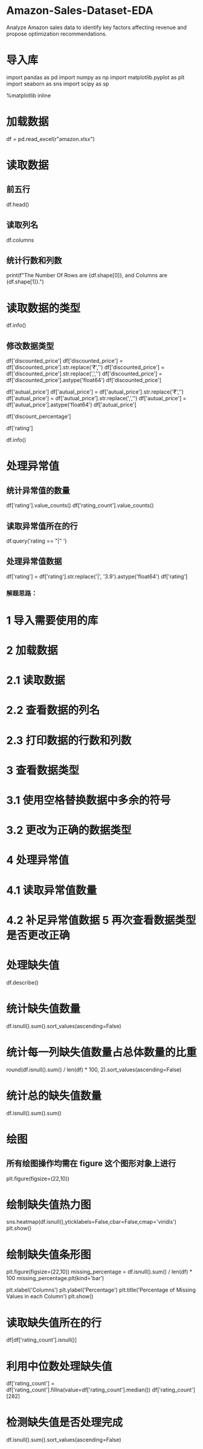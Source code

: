# Amazon-Sales-Dataset-EDA
Analyze Amazon sales data to identify key factors affecting revenue and propose optimization recommendations.

# 导入库

import pandas as pd
import numpy as np
import matplotlib.pyplot as plt
import seaborn as sns
import scipy as sp

%matplotlib inline

# 加载数据
df = pd.read_excel(r"amazon.xlsx")

# 读取数据
## 前五行
df.head()
## 读取列名
df.columns
## 统计行数和列数
print(f"The Number Of Rows are {df.shape[0]}, and Columns are {df.shape[1]}.")

# 读取数据的类型
df.info()

## 修改数据类型
df['discounted_price']
df['discounted_price'] = df['discounted_price'].str.replace('₹','')
df['discounted_price'] = df['discounted_price'].str.replace(',','')
df['discounted_price'] = df['discounted_price'].astype('float64')
df['discounted_price']

df['autual_price']
df['autual_price'] = df['autual_price'].str.replace('₹','')
df['autual_price'] = df['autual_price'].str.replace(',','')
df['autual_price'] = df['autual_price'].astype('float64')
df['autual_price']

df['discount_percentage']

df['rating']

df.info()

# 处理异常值

## 统计异常值的数量
df['rating'].value_counts()
df['rating_count'].value_counts()

## 读取异常值所在的行
df.query('rating == "|" ')

## 处理异常值数据
df['rating'] = df['rating'].str.replace('|', '3.9').astype('float64')
df['rating']

### 解题思路： 
# 1 导入需要使用的库 
# 2 加载数据 
#    2.1 读取数据 
#    2.2 查看数据的列名 
#    2.3 打印数据的行数和列数 
# 3 查看数据类型 
#    3.1 使用空格替换数据中多余的符号 
#    3.2 更改为正确的数据类型 
# 4 处理异常值 
#    4.1 读取异常值数量 
#    4.2 补足异常值数据 5 再次查看数据类型是否更改正确


# 处理缺失值
df.describe()

# 统计缺失值数量
df.isnull().sum().sort_values(ascending=False)

# 统计每一列缺失值数量占总体数量的比重
round(df.isnull().sum() / len(df) * 100, 2).sort_values(ascending=False)

# 统计总的缺失值数量
df.isnull().sum().sum()

# 绘图
## 所有绘图操作均需在 figure 这个图形对象上进行
plt.figure(figsize=(22,10))

# 绘制缺失值热力图
sns.heatmap(df.isnull(),yticklabels=False,cbar=False,cmap='viridis')
plt.show()

# 绘制缺失值条形图
plt.figure(figsize=(22,10))
missing_percentage = df.isnull().sum() / len(df) * 100
missing_percentage.plt(kind='bar')

plt.xlabel('Columns')
plt.ylabel('Percentage')
plt.title('Percentage of Missing Values in each Column')
plt.show()

# 读取缺失值所在的行
df[df['rating_count'].isnull()]

# 利用中位数处理缺失值
df['rating_count'] = df['rating_count'].fillna(value=df['rating_count'].median())
df['rating_count'][282]

# 检测缺失值是否处理完成
df.isnull().sum().sort_values(ascending=False)



